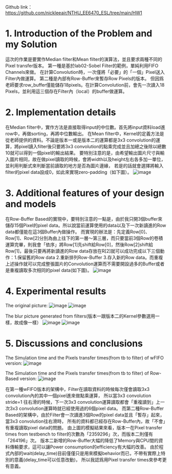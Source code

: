 Github link：https://github.com/nickleeair/NTHU_EE6470_ESL/tree/main/HW1
# 1. Introduction of the Problem and my Solution 
這次的作業是要實作Median filter和Mean filter的演算法，並且要求兩種不同的Pixel transfer版本。
第一種是基於lab02-Sobel Filter的範例，單純利用FIFO Channels來做。
在計算Convolution時，一次僅將「必要」的「一個」Pixel送入Filter內做運算。
第二種是內部有Row-Buffer來暫存Row Pixels的版本。
但因爲老師要求row_buffer僅能儲存18pixels。在計算Convolution前，會先一次讀入18 Pixels，並利用這三個存在Filter內（local）的buffer做運算。
# 2. Implementation details
在Median filter中，實作方法是直接取得input的中位數。首先將input資料load進row中，再做sorting，再將中位數輸出。
在Mean filter中，Kernel的定義方法是從老師提供的資料。不論是版本一或是版本二的運算都是3x3 convolution的運算，將pixel讀入filter後只要將3x3 convolution的點乘完成並且加總之後除以總數10就可以得到一個pixel的輸出結果。
要特別注意的是，由希望輸出圖片尺寸與輸入圖片相同，故在做pixel讀取的時候，會將width以及height左右各多加一單位，並利用判斷式來判斷當前讀取的地方是否為圖片邊緣， 若是的話就會選擇將輸入filter的pixel data設成0，如此來實現zero-padding（如下圖）。
 ![image](https://user-images.githubusercontent.com/102891463/226709078-f38bc85a-e137-4368-b766-7563e2ece37d.png)

# 3. Additional features of your design and models
在Row-Buffer Based的實現中，要特別注意的一點是，由於我只開3個buffer來儲存15個Pixel的pixel data。所以說當前運算使用的data以及下一次新讀進的Row data都僅能在這3個Buffer內做操作。
而實現的辦法是：先定義Row[0]、Row[1]、Row[2]分別為由上往下的第一層～第三層，而只要當前3個Row的卷積運算完畢，則我會「依序」將Row[1]先shift給Row[0]，然後Row[2]shift給Row[1]，最後只要再將新讀進的Row data存放在R[2]就可以成功完成以下三個動作：1.保留舊的Row data 2.重新排列Row-Buffer 3.存入新的Row data。而重複上述操作就可以完成整張圖片的Convolution運算而不需要開設過多的Buffer或者是重複讀取多次相同的pixel data(如下圖)。
 ![image](https://user-images.githubusercontent.com/102891463/226709142-7ac56645-e723-402c-9bea-b8c276b6ac2a.png)

# 4. Experimental results
The original picture:
![image](https://user-images.githubusercontent.com/102891463/226709268-31a14eca-1fb0-4284-a556-364ac274311a.png)
![image](https://user-images.githubusercontent.com/102891463/226709290-115b3cf7-23b2-4e5b-9686-0732dbc5e717.png)

The blur picture generated from filters(版本一跟版本二的Kernel參數選用一樣，故成像一樣）
   ![image](https://user-images.githubusercontent.com/102891463/226709397-6938a853-56b6-46bf-8184-6193c46a88e0.png)
![image](https://user-images.githubusercontent.com/102891463/226709415-8c53077a-b04c-419d-94f2-a97b5a013d90.png)

# 5. Discussions and conclusions
The Simulation time and the Pixels transfer times(from tb to filter) of wFIFO version:
 ![image](https://user-images.githubusercontent.com/102891463/226709431-b0a964af-84ea-4dd8-942e-e6a4c0cbe188.png)

The Simulation time and the Pixels transfer times(from tb to filter) of Row-Based version:
 ![image](https://user-images.githubusercontent.com/102891463/226709445-4dab16b1-c859-481b-8243-d064b02c2180.png)

在第一種wFIFO版本的架構中，Filter在讀取資料的時候每次僅會讀取3x3 convolution內的其中一個pixel進來做點乘運算，
所以當3x3 convolution stride=1 往右滑的時候，下一次3x3 convolution運算讀取都會「重複讀到」上一次3x3 convolution運算時就已經使用過的6個pixel data。
而第二種Row-Buffer Based的架構中，由於Filter會一次讀進3個Row的pixel data並且「暫存」起來，當3x3 convolution往右滑時，
所有的資料都已經存在Row-Buffer內，故「不會」有重複讀取pixel data的問題。
由上圖的模擬結果來看，版本一在Pixel transfer times from testbench to filter的次數為「2359296」次，而版本二則僅有「264196」次。
版本二新增的Row-Buffer大幅的降低了Memory與CPU間的資料傳輸要求，這可以讓Power consumption的efficiency有大幅的改善。
由於程式內部的wait(delay_time)目前僅僅只是用來模擬behavior而已，不帶有實際上特別的意義(delay_time可以任意改動)，
所以我認爲用Pixel transfer times來參考更有意義。
